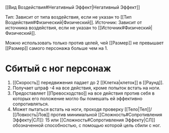[[Вид Воздействия#Негативный Эффект|Негативный Эффект]]

Тип: Зависит от типа воздействия, если не указан то [[Тип Воздействия#Физический|Физический]].
Источник: Зависит от источника воздействия, если не указан то [[Источник#Физический|Физический]].

Можно использовать только против целей, чей [[Размер]] не превышает [[Размер]] самого персонажа больше чем на 1. 

# Сбитый с ног персонаж

1. [[Скорость]] передвижения падает до 2 [[Клетка|клеток]] в [[Раунд]].
2. Получает штраф -4 на все действия, кроме попыток встать на ноги.
3. Предоставляет [[Превосходство]] на все действия против себя в которых его положение могло бы помешать ей эффективно сопротивляться. 
4. Может пытаться встать на ноги, проходя проверку [[Тело|Тел]]/ [[Ловкость|Лов]] против минимальной [[Сложность#Cопротивления Эффекту|СЛ]]: 15 или [[Сложность#Cопротивления Эффекту|СЛ]] обозначенной способностью, с помощью которой цель сбили с ног.